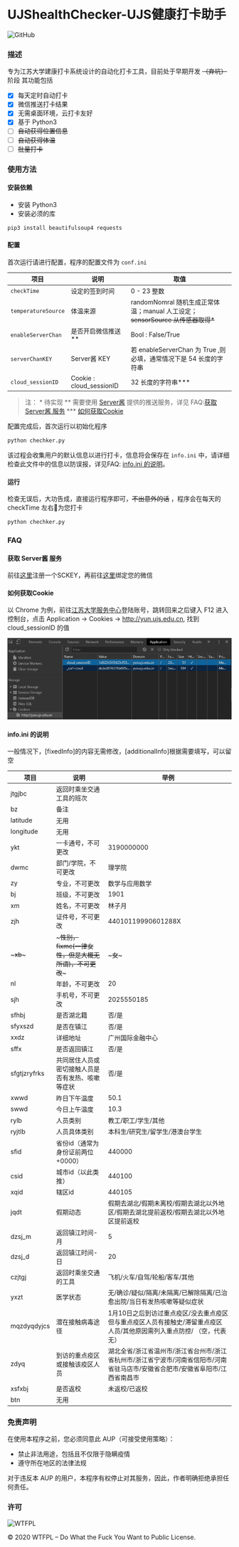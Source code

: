 # UJShealthChecker-UJS健康打卡助手
![GitHub](https://img.shields.io/github/license/iconteral/UJShealthChecker)
### 描述
专为江苏大学建康打卡系统设计的自动化打卡工具，目前处于早期开发 ~~（弃坑）~~ 阶段
其功能包括
- [x] 每天定时自动打卡
- [x] 微信推送打卡结果
- [x] 无需桌面环境，云打卡友好
- [x] 基于 Python3
- [ ] ~~自动获得位置信息~~
- [ ] ~~自动获得体温~~
- [ ] ~~批量打卡~~

### 使用方法
#### 安装依赖
- 安装 Python3
- 安装必须的库
```bash
pip3 install beautifulsoup4 requests
```

#### 配置
首次运行请进行配置，程序的配置文件为 ```conf.ini```

| 项目                     | 说明                     | 取值                                                                |
|-------------------------|--------------------------|---------------------------------------------------------------------|
| ```checkTime```         | 设定的签到时间              | 0 - 23 整数                                                         |
| ```temperatureSource``` | 体温来源                   | randomNomral 随机生成正常体温；manual 人工设定；~~sensorSource 从传感器取得\*~~ |
| ```enableServerChan```  | 是否开启微信推送\*\*        | Bool : False/True                                                 |
| ```serverChanKEY```     | Server酱 KEY              | 若 enableServerChan 为 True ,则必填，通常情况下是 54 长度的字符串      |
| ```cloud_sessionID```   | Cookie : cloud_sessionID  | 32 长度的字符串\*\*\*                                              |

> 注：
\* 待实现
\*\* 需要使用 [Server酱](http://sc.ftqq.com/ "Server酱") 提供的推送服务，详见 FAQ:[获取 Server酱 服务](#%e8%8e%b7%e5%8f%96-server%e9%85%b1-%e6%9c%8d%e5%8a%a1)
\*\*\* [如何获取Cookie](#%e5%a6%82%e4%bd%95%e8%8e%b7%e5%8f%96cookie)

配置完成后，首次运行以初始化程序
```bash
python chechker.py
```
该过程会收集用户的默认信息以进行打卡，信息将会保存在 ```info.ini``` 中，请详细检查此文件中的信息以防误报，详见FAQ: [info.ini 的说明](#)。

#### 运行
检查无误后，大功告成，直接运行程序即可，~~不出意外的话~~ ，程序会在每天的 checkTime 左右🤔为您打卡
```bash
python chechker.py
```
### FAQ
#### 获取 Server酱 服务
前往[这里](http://sc.ftqq.com/?c=code "Server酱")注册一个SCKEY，再前往[这里](http://sc.ftqq.com/?c=wechat&a=bind "Server酱")绑定您的微信

#### 如何获取Cookie
以 Chrome 为例，前往[江苏大学服务中心](http://yun.ujs.edu.cn/ "服务中心")登陆账号，跳转回来之后键入 F12 进入控制台，点击 Application -> Cookies -> http://yun.ujs.edu.cn, 找到 cloud_sessionID 的值

![cookies](assets/Cookies.png)

#### info.ini 的说明
一般情况下，[fixedInfo]的内容无需修改，[additionalInfo]根据需要填写，可以留空

| 项目           | 说明                          | 举例                                                                   |
|--------------|-----------------------------|----------------------------------------------------------------------|
| jtgjbc       | 返回时乘坐交通工具的班次                |                                                                      |
| bz           | 备注                          |                                                                      |
| latitude     | 无用                          |                                                                      |
| longitude    | 无用                          |                                                                      |
| ykt          | 一卡通号，不可更改                   | 3190000000                                                           |
| dwmc         | 部门/学院，不可更改                  | 理学院                                                                  |
| zy           | 专业，不可更改                     | 数学与应用数学                                                              |
| bj           | 班级，不可更改                     | 1901                                                                 |
| xm           | 姓名，不可更改                     | 林子月                                                                  |
| zjh          | 证件号，不可更改                    | 44010119990601288X                                                   |
| ~~~xb~~~     | ~~~性别，fixme(一律女性，但是大概无所谓)，不可更改~~~ | ~~~女~~~                                                 |
| nl           | 年龄，不可更改                     | 20                                                                   |
| sjh          | 手机号，不可更改                    | 2025550185                                                           |
| sfhbj        | 是否湖北籍                       | 否/是                                                                  |
| sfyxszd      | 是否在镇江                       | 否/是                                                                  |
| xxdz         | 详细地址                        | 广州国际金融中心                                                             |
| sffx         | 是否返回镇江                      | 否/是                                                                  |
| sfgtjzryfrks | 共同居住人员或密切接触人员是否有发热、咳嗽等症状    | 否/是                                                                  |
| xwwd         | 昨日下午温度                      | 50.1                                                                 |
| swwd         | 今日上午温度                      | 10.3                                                                 |
| rylb         | 人员类别                        | 教工/职工/学生/其他                                                          |
| ryjtlb       | 人员具体类别                      | 本科生/研究生/留学生/港澳台学生                                                    |
| sfid         | 省份id（通常为身份证前两位+0000）        | 440000                                                               |
| csid         | 城市id（以此类推）                  | 440100                                                               |
| xqid         | 辖区id                        | 440105                                                               |
| jqdt         | 假期动态                        | 假期去湖北/假期未离校/假期去湖北以外地区/假期去湖北提前返校/假期去湖北以外地区提前返校                        |
| dzsj_m       | 返回镇江时间-月                    | 5                                                                    |
| dzsj_d       | 返回镇江时间-日                    | 20                                                                   |
| czjtgj       | 返回时乘坐交通的工具                  | 飞机/火车/自驾/轮船/客车/其他                                                    |
| yxzt         | 医学状态                        | 无/确诊/疑似/隔离/未隔离/已解除隔离/已治愈出院/当日有发热咳嗽等疑似症状                              |
| mqzdyqdyjcs  | 潜在接触病毒途径                    | 1月10日之后到访过重点疫区/没去重点疫区但与重点疫区人员有接触史/滞留重点疫区人员/其他原因需列入重点防控/ （空，代表无）      |
| zdyq         | 到访的重点疫区或接触该疫区人员             | 湖北全省/浙江省温州市/浙江省台州市/浙江省杭州市/浙江省宁波市/河南省信阳市/河南省驻马店市/安徽省合肥市/安徽省阜阳市/江西省南昌市 |
| xsfxbj       | 是否返校                        | 未返校/已返校                                                              |
| btn          | 无用                          |                                                                      |


### 免责声明
在使用本程序之前，您必须同意此 AUP（可接受使用策略）：

- 禁止非法用途，包括且不仅限于隐瞒疫情
- 遵守所在地区的法律法规

对于违反本 AUP 的用户，本程序有权停止对其服务，因此，作者明确拒绝承担任何责任。


### 许可

![WTFPL](http://www.wtfpl.net/wp-content/uploads/2012/12/wtfpl-badge-1.png)

© 2020 WTFPL – Do What the Fuck You Want to Public License.

